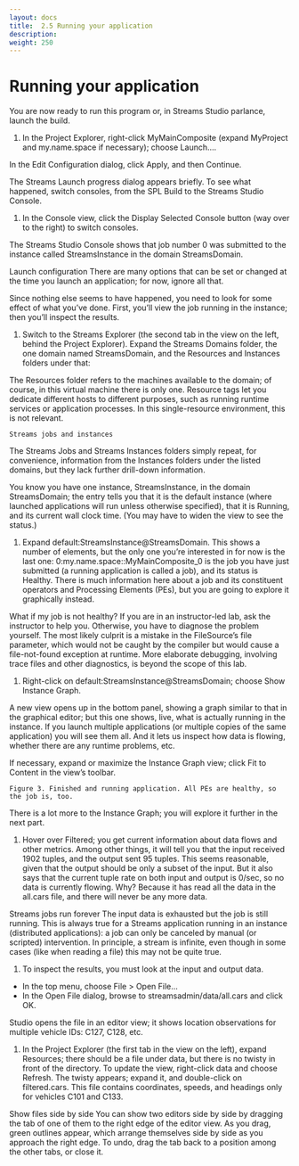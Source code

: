 ```yaml
---
layout: docs
title:  2.5 Running your application
description:
weight: 250
---
```


# Running your application
You are now ready to run this program or, in Streams Studio parlance, launch the build.

1. In the Project Explorer, right-click MyMainComposite (expand MyProject and my.name.space if necessary); choose Launch….

  In the Edit Configuration dialog, click Apply, and then Continue.

  The Streams Launch progress dialog appears briefly. To see what happened, switch consoles, from the SPL Build to the Streams Studio Console.

1. In the Console view, click the Display Selected Console button (way over to the right) to switch consoles.

  The Streams Studio Console shows that job number 0 was submitted to the instance called StreamsInstance in the domain StreamsDomain.

  Launch configuration
  There are many options that can be set or changed at the time you launch an application; for now, ignore all that.

  Since nothing else seems to have happened, you need to look for some effect of what you’ve done. First, you’ll view the job running in the instance; then you’ll inspect the results.

1. Switch to the Streams Explorer (the second tab in the view on the left, behind the Project Explorer). Expand the Streams Domains folder, the one domain named StreamsDomain, and the Resources and Instances folders under that:

  The Resources folder refers to the machines available to the domain; of course, in this virtual machine there is only one. Resource tags let you dedicate different hosts to different purposes, such as running runtime services or application processes. In this single-resource environment, this is not relevant.

 	Streams jobs and instances
  The Streams Jobs and Streams Instances folders simply repeat, for convenience, information from the Instances folders under the listed domains, but they lack further drill-down information.

  You know you have one instance, StreamsInstance, in the domain StreamsDomain; the entry tells you that it is the default instance (where launched applications will run unless otherwise specified), that it is Running, and its current wall clock time. (You may have to widen the view to see the status.)

1. Expand default:StreamsInstance@StreamsDomain. This shows a number of elements, but the only one you’re interested in for now is the last one: 0:my.name.space::MyMainComposite_0 is the job you have just submitted (a running application is called a job), and its status is Healthy. There is much information here about a job and its constituent operators and Processing Elements (PEs), but you are going to explore it graphically instead.

  What if my job is not healthy?
  If you are in an instructor-led lab, ask the instructor to help you. Otherwise, you have to diagnose the problem yourself. The most likely culprit is a mistake in the FileSource’s file parameter, which would not be caught by the compiler but would cause a file-not-found exception at runtime. More elaborate debugging, involving trace files and other diagnostics, is beyond the scope of this lab.

1. Right-click on default:StreamsInstance@StreamsDomain; choose Show Instance Graph.

  A new view opens up in the bottom panel, showing a graph similar to that in the graphical editor; but this one shows, live, what is actually running in the instance. If you launch multiple applications (or multiple copies of the same application) you will see them all. And it lets us inspect how data is flowing, whether there are any runtime problems, etc.

  If necessary, expand or maximize the Instance Graph view; click   Fit to Content in the view’s toolbar.

	Figure 3. Finished and running application. All PEs are healthy, so the job is, too.

  There is a lot more to the Instance Graph; you will explore it further in the next part.

1. Hover over Filtered; you get current information about data flows and other metrics. Among other things, it will tell you that the input received 1902 tuples, and the output sent 95 tuples. This seems reasonable, given that the output should be only a subset of the input. But it also says that the current tuple rate on both input and output is 0/sec, so no data is currently flowing. Why? Because it has read all the data in the all.cars file, and there will never be any more data.

  Streams jobs run forever
  The input data is exhausted but the job is still running. This is always true for a Streams application running in an instance (distributed applications): a job can only be canceled by manual (or scripted) intervention. In principle, a stream is infinite, even though in some cases (like when reading a file) this may not be quite true.

1. To inspect the results, you must look at the input and output data.

  * In the top menu, choose File > Open File...
  * In the Open File dialog, browse to streamsadmin/data/all.cars and click OK.

  Studio opens the file in an editor view; it shows location observations for multiple vehicle IDs: C127, C128, etc.

1. In the Project Explorer (the first tab in the view on the left), expand Resources; there should be a file under data, but there is no twisty in front of the directory. To update the view, right-click data and choose Refresh. The twisty appears; expand it, and double-click on filtered.cars. This file contains coordinates, speeds, and headings only for vehicles C101 and C133.

  Show files side by side
  You can show two editors side by side by dragging the tab of one of them to the right edge of the editor view. As you drag, green outlines appear, which arrange themselves side by side as you approach the right edge. To undo, drag the tab back to a position among the other tabs, or close it.
